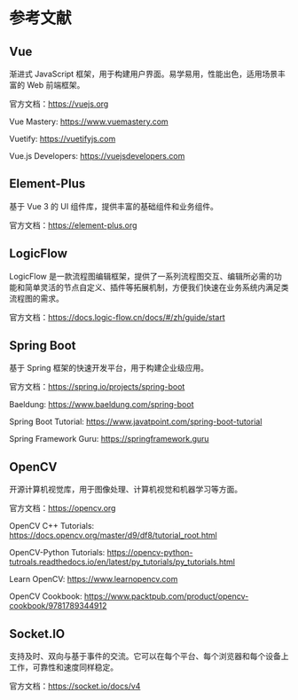 # 参考文献

## Vue

渐进式 JavaScript 框架，用于构建用户界面。易学易用，性能出色，适用场景丰富的 Web 前端框架。

官方文档：<https://vuejs.org>

Vue Mastery: <https://www.vuemastery.com>

Vuetify: <https://vuetifyjs.com>

Vue.js Developers: <https://vuejsdevelopers.com>

## Element-Plus

基于 Vue 3 的 UI 组件库，提供丰富的基础组件和业务组件。

官方文档：<https://element-plus.org>

## LogicFlow

LogicFlow 是一款流程图编辑框架，提供了一系列流程图交互、编辑所必需的功能和简单灵活的节点自定义、插件等拓展机制，方便我们快速在业务系统内满足类流程图的需求。

官方文档：<https://docs.logic-flow.cn/docs/#/zh/guide/start>

## Spring Boot

基于 Spring 框架的快速开发平台，用于构建企业级应用。

官方文档：<https://spring.io/projects/spring-boot>

Baeldung: <https://www.baeldung.com/spring-boot>

Spring Boot Tutorial: <https://www.javatpoint.com/spring-boot-tutorial>

Spring Framework Guru: <https://springframework.guru>

## OpenCV
开源计算机视觉库，用于图像处理、计算机视觉和机器学习等方面。

官方文档：<https://opencv.org>

OpenCV C++ Tutorials: <https://docs.opencv.org/master/d9/df8/tutorial_root.html>

OpenCV-Python Tutorials: <https://opencv-python-tutroals.readthedocs.io/en/latest/py_tutorials/py_tutorials.html>

Learn OpenCV: <https://www.learnopencv.com>

OpenCV Cookbook: <https://www.packtpub.com/product/opencv-cookbook/9781789344912>

## Socket.IO
支持及时、双向与基于事件的交流。它可以在每个平台、每个浏览器和每个设备上工作，可靠性和速度同样稳定。

官方文档：<https://socket.io/docs/v4>
